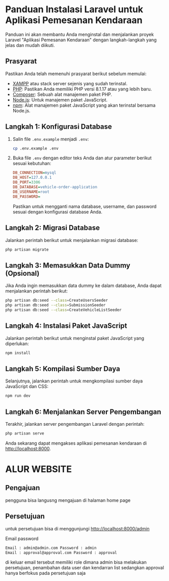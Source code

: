 # Panduan Instalasi Laravel untuk Aplikasi Pemesanan Kendaraan

Panduan ini akan membantu Anda menginstal dan menjalankan proyek Laravel "Aplikasi Pemesanan Kendaraan" dengan langkah-langkah yang jelas dan mudah diikuti.

## Prasyarat

Pastikan Anda telah memenuhi prasyarat berikut sebelum memulai:

- [XAMPP](https://www.apachefriends.org/index.html) atau stack server sejenis yang sudah terinstal.
- [PHP](https://www.php.net/): Pastikan Anda memiliki PHP versi 8.1.17 atau yang lebih baru.
- [Composer](https://getcomposer.org/): Sebuah alat manajemen paket PHP.
- [Node.js](https://nodejs.org/): Untuk manajemen paket JavaScript.
- [npm](https://www.npmjs.com/): Alat manajemen paket JavaScript yang akan terinstal bersama Node.js.

## Langkah 1: Konfigurasi Database

1. Salin file `.env.example` menjadi `.env`:

   ```bash
   cp .env.example .env
   ```

2. Buka file `.env` dengan editor teks Anda dan atur parameter berikut sesuai kebutuhan:

   ```ini
   DB_CONNECTION=mysql
   DB_HOST=127.0.0.1
   DB_PORT=3306
   DB_DATABASE=vehicle-order-application
   DB_USERNAME=root
   DB_PASSWORD=
   ```

   Pastikan untuk mengganti nama database, username, dan password sesuai dengan konfigurasi database Anda.

## Langkah 2: Migrasi Database

Jalankan perintah berikut untuk menjalankan migrasi database:

```bash
php artisan migrate
```

## Langkah 3: Memasukkan Data Dummy (Opsional)

Jika Anda ingin memasukkan data dummy ke dalam database, Anda dapat menjalankan perintah berikut:

```bash
php artisan db:seed --class=CreateUsersSeeder
php artisan db:seed --class=SubmissionSeeder
php artisan db:seed --class=CreateVehicleListSeeder
```

## Langkah 4: Instalasi Paket JavaScript

Jalankan perintah berikut untuk menginstal paket JavaScript yang diperlukan:

```bash
npm install
```

## Langkah 5: Kompilasi Sumber Daya

Selanjutnya, jalankan perintah untuk mengkompilasi sumber daya JavaScript dan CSS:

```bash
npm run dev
```

## Langkah 6: Menjalankan Server Pengembangan

Terakhir, jalankan server pengembangan Laravel dengan perintah:

```bash
php artisan serve
```

Anda sekarang dapat mengakses aplikasi pemesanan kendaraan di [http://localhost:8000](http://localhost:8000).

# ALUR WEBSITE

## Pengajuan
pengguna bisa langusng mengajuan di halaman home page

## Persetujuan
untuk persetujuan bisa di menggunjungi [http://localhost:8000/admin](http://localhost:8000/admin)

Email password
```bash
Email : admin@admin.com Password : admin
Email : approval@approval.com Password : approval
```

di keluar email tersebut memiliki role dimana admin bisa melakukan persetujuan, penambahan data user dan kendarran list 
sedangkan approval hanya berfokus pada persetujuan saja
